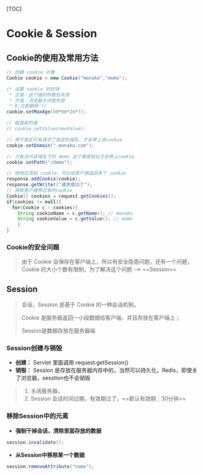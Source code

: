 [TOC]

# Cookie & Session

## Cookie的使用及常用方法

```java
// 创建 cookie 对象
Cookie cookie = new Cookie("monako","momo");

/* 设置 cookie 的时效
 * 正值：这个值的秒数后失效
 * 负值：浏览器关闭就失效
 * 0:立即删除 */
cookie.setMaxAge(60*60*24*7);

// 赋值新的值
// cookie.setValue(newValue);

// 用于指定只有请求了指定的域名，才会带上该cookie
cookie.setDomain(".monako.com");

// 只有访问该域名下的 demo 这个路径地址才会带上cookie
cookie.setPath("/demo");

// 给响应添加 cookie，可以给客户端返回多个 cookie
response.addCookie(cookie);
response.getWriter("请求成功了");
// 获取客户端带过来的cookie
Cookie[] cookies = request.getCookies();
if(cookies != null){
  for(Cookie c : cookies){
  	String cookieName = c.getName(); // monako
    String cookieValue = c.getValue(); // momo
	}
}
```

### Cookie的安全问题

> 由于 Cookie 会保存在客户端上，所以有安全隐患问题，还有一个问题，Cookie 的大小个数有限制，为了解决这个问题 ——> ==Session==

## Session

> 会话，Session 是基于 Cookie 的一种会话机制。
>
> Cookie 是服务器返回一小段数据给客户端，并且存放在客户端上；
>
> Session是数据存放在服务器端

### Session创建与销毁

* __创建：__ Servlet 里面调用 request.getSession()
* __销毁：__ Session 是存放在服务器内存中的，当然可以持久化，Redis，即使关了浏览器，sesstion也不会销毁

> 1. 关闭服务器。
> 2. Session 会话时间过期，有效期过了。==默认有效期：30分钟==

### 移除Session中的元素

* __强制干掉会话，清除里面存放的数据__

```java
session.invalidate();
```

* __从Session中移除某一个数据__

```java
session.removeAttribute("name");
```


